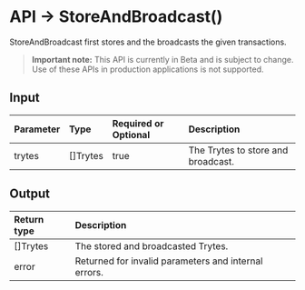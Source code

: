 # API -> StoreAndBroadcast()
StoreAndBroadcast first stores and the broadcasts the given transactions.
> **Important note:** This API is currently in Beta and is subject to change. Use of these APIs in production applications is not supported.

## Input

| Parameter       | Type | Required or Optional | Description |
|:---------------|:--------|:--------| :--------|
| trytes | []Trytes | true | The Trytes to store and broadcast.  |


## Output

| Return type     | Description |
|:---------------|:--------|
| []Trytes | The stored and broadcasted Trytes. |
| error | Returned for invalid parameters and internal errors. |


